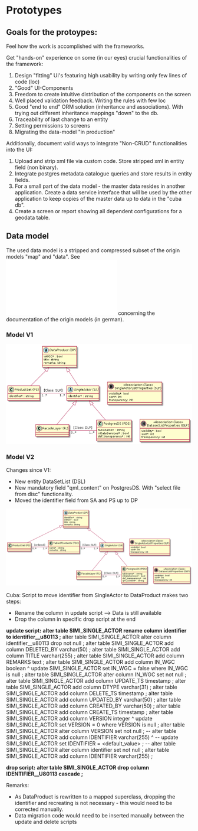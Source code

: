 # Prototypes

## Goals for the protoypes:

Feel how the work is accomplished with the frameworks.

Get "hands-on" experience on some (in our eyes) crucial functionalities of the framework:
1. Design "fitting" UI's featuring high usability by writing only few lines of code (loc)
1. "Good" UI-Components
1. Freedom to create intuitive distribution of the components on the screen
1. Well placed validation feedback. Writing the rules with few loc
1. Good "end to end" ORM solution (inheritance and associations). With trying out different inheritance mappings "down" to the db.
1. Traceability of last change to an entity
1. Setting permissions to screens
1. Migrating the data-model "in production"
   
Additionally, document valid ways to integrate "Non-CRUD" functionalities into the UI:
1. Upload and strip xml file via custom code. Store stripped xml in entity field (non binary).
1. Integrate postgres metadata catalogue queries and store results in entity fields.
1. For a small part of the data model - the master data resides in another application. Create a data service interface that will be used by the other application to keep copies of the master data up to data in the "cuba db".
1. Create a screen or report showing all dependent configurations for a geodata table.
    
## Data model

The used data model is a stripped and compressed subset of the origin models "map" and "data". 
See ![Modelle](modelle.md) concerning the documentation of the origin models (in german).

### Model V1
![Model V1](puml_output/proto_model_v1.png)

### Model V2

Changes since V1:
* New entity DataSetList (DSL)
* New mandatory field "qml_content" on PostgresDS. With "select file from disc" functionality.
* Moved the identifier field from SA and PS up to DP

![Model V2](puml_output/proto_model_v2.png)

Cuba: Script to move identifier from SingleActor to DataProduct makes two steps:
* Rename the column in update script --> Data is still available
* Drop the column in specific drop script at the end

**update script:**
    **alter table SIMI_SINGLE_ACTOR rename column identifier to identifier__u80113 ;**
    alter table SIMI_SINGLE_ACTOR alter column identifier__u80113 drop not null ;
    alter table SIMI_SINGLE_ACTOR add column DELETED_BY varchar(50) ;
    alter table SIMI_SINGLE_ACTOR add column TITLE varchar(255) ;
    alter table SIMI_SINGLE_ACTOR add column REMARKS text ;
    alter table SIMI_SINGLE_ACTOR add column IN_WGC boolean ^
    update SIMI_SINGLE_ACTOR set IN_WGC = false where IN_WGC is null ;
    alter table SIMI_SINGLE_ACTOR alter column IN_WGC set not null ;
    alter table SIMI_SINGLE_ACTOR add column UPDATE_TS timestamp ;
    alter table SIMI_SINGLE_ACTOR add column DTYPE varchar(31) ;
    alter table SIMI_SINGLE_ACTOR add column DELETE_TS timestamp ;
    alter table SIMI_SINGLE_ACTOR add column UPDATED_BY varchar(50) ;
    alter table SIMI_SINGLE_ACTOR add column CREATED_BY varchar(50) ;
    alter table SIMI_SINGLE_ACTOR add column CREATE_TS timestamp ;
    alter table SIMI_SINGLE_ACTOR add column VERSION integer ^
    update SIMI_SINGLE_ACTOR set VERSION = 0 where VERSION is null ;
    alter table SIMI_SINGLE_ACTOR alter column VERSION set not null ;
    -- alter table SIMI_SINGLE_ACTOR add column IDENTIFIER varchar(255) ^
    -- update SIMI_SINGLE_ACTOR set IDENTIFIER = <default_value> ;
    -- alter table SIMI_SINGLE_ACTOR alter column identifier set not null ;
    alter table SIMI_SINGLE_ACTOR add column IDENTIFIER varchar(255) ;

**drop script:**
    **alter table SIMI_SINGLE_ACTOR drop column IDENTIFIER__U80113 cascade ;**

Remarks:
* As DataProduct is rewritten to a mapped superclass, dropping the identifier and recreating is not necessary - this would need to be corrected manually.
* Data migration code would need to be inserted manually between the update and delete scripts

